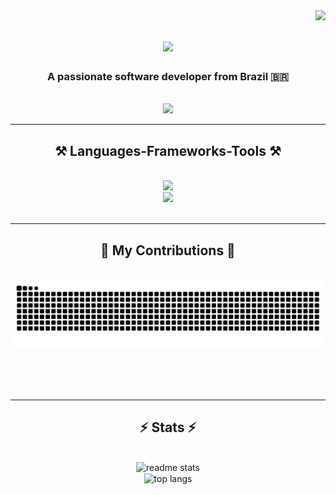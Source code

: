 <img align="right" src="https://visitor-badge.laobi.icu/badge?page_id=robert-portilho.robert-portilho" />

<h1 align="center">
    <img src="https://readme-typing-svg.herokuapp.com/?font=Righteous&size=35&center=true&vCenter=true&width=500&height=70&duration=4000&lines=Hi+There!+👋;+I'm+Robert+Portilho!;" />
</h1>

<h3 align="center">A passionate software developer from Brazil 🇧🇷</h3>
<br/>


<div align="center"> 
  <a href="https://www.linkedin.com/in/robert-portilho-422782a0" target="_blank">
    <img src="https://img.shields.io/badge/LinkedIn-0077B5?style=for-the-badge&logo=linkedin&logoColor=white" target="_blank" />
  </a>
 <!-- <a href="https://robert-portilho.github.io" target="_blank">
     <img src="https://img.shields.io/badge/Portfolio-FF5722?style=for-the-badge&logo=todoist&logoColor=white" target="_blank" /> 
    -->
  </a>
</div>

 <hr/>

 <h2 align="center">⚒️ Languages-Frameworks-Tools ⚒️</h2>
<br/>
<div align="center">
    <img src="https://skillicons.dev/icons?i=angular,flutter,bootstrap,html,css,vscode,github,git" />
    <br>
    <img src="https://skillicons.dev/icons?i=nodejs,python,cs,javascript,typescript,java,dart" /><br>
</div>

<br/>
<hr/>

<div align="center">
  <h2>🐍 My Contributions 🐍</h2>
  <br>
  <img alt="snake eating my contributions" src="https://raw.githubusercontent.com/robert-portilho/robert-portilho/output/github-contribution-grid-snake.svg" />
  
  <br/><br/><br/>
</div>

<hr/>

<h2 align="center">⚡ Stats ⚡</h2>
<br>
<div align=center>
  <img width=390 src="https://github-readme-stats.vercel.app/api?username=robert-portilho&count_private=true&show_icons=true&theme=react&rank_icon=github&border_radius=10" alt="readme stats" />
  <br/>
  <img width=390 align="center" src="https://github-readme-stats.vercel.app/api/top-langs/?username=robert-portilho&hide=HTML&langs_count=8&layout=compact&theme=react&border_radius=10&size_weight=0.5&count_weight=0.5&exclude_repo=github-readme-stats&v=20242211" alt="top langs" />
</div>
